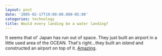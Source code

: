 ```yaml
---
layout: post
date: '2005-02-17T19:00:00.000-05:00'
categories: technology
title: Would every landing be a water landing?
---
```


It seems that ol' Japan has run out of space. They just built an airport in a little used area of the OCEAN. That's right...they built an *island* and constructed an airport on top of it. [Amazing](http://story.news.yahoo.com/news?tmpl=story&amp;u=/ap/japan_new_airport).